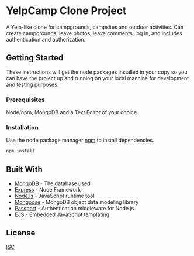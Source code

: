 # YelpCamp Clone Project

A Yelp-like clone for campgrounds, campsites and outdoor activities. Can create campgrounds, leave photos, leave comments, log in, and includes authentication and authorization.

## Getting Started

These instructions will get the node packages installed in your copy so you can have the project up and running on your local machine for development and testing purposes.

### Prerequisites

Node/npm, MongoDB and a Text Editor of your choice.

### Installation

Use the node package manager [npm](https://www.npmjs.com/get-npm) to install dependencies.

```bash
npm install
```

## Built With

- [MongoDB](https://www.mongodb.com/) - The database used
- [Express](https://expressjs.com/) - Node Framework
- [Node.js](https://nodejs.org/en/) - JavaScript runtime tool
- [Mongoose](https://mongoosejs.com/) - MongoDB object data modeling library
- [Passport](http://www.passportjs.org/) - Authentication middleware for Node.js
- [EJS](https://ejs.co/) - Embedded JavaScript templating

## License

[ISC](https://opensource.org/licenses/ISC)
